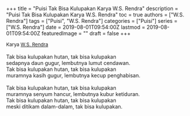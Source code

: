 +++
title = "Puisi Tak Bisa Kulupakan Karya W.S. Rendra"
description = "Puisi Tak Bisa Kulupakan Karya W.S. Rendra"
toc = true
authors = ["W.S. Rendra"]
tags = ["Puisi", "W.S. Rendra"]
categories = ["Puisi"]
series = ["W.S. Rendra"]
date = 2019-08-01T09:54:00Z
lastmod = 2019-08-01T09:54:00Z
featuredImage = ""
draft = false
+++

<div style="text-align: justify;">
<div style="font-size: small;">Karya <a href="/authors/w.s.-rendra/" target="_blank">W.S. Rendra</a></div><br />
Tak bisa kulupakan hutan, tak bisa kulupakan<br />sedapnya daun gugur, lembutnya lumut cendawan.<br />Tak bisa kulupakan hutan, tak bisa kulupakan<br />muramnya kasih gugur, lembutnya kecup penghabisan.<br /><br />Tak bisa kulupakan hutan, tak bisa kulupakan<br />muramnya senyum hancur, lembutnya kubur ketiduran.<br />Tak bisa kulupakan hutan, tak bisa kulupakan<br />meski ditikam dalam-dalam, tak bisa kulupakan.</div>
